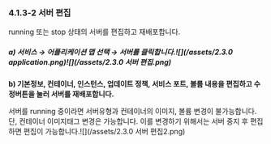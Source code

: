 ### 4.1.3-2 서버 편집

running 또는 stop 상태의 서버를 편집하고 재배포합니다. 

##### a\)    서비스 → 어플리케이션 맵 선택 → 서버를 클릭합니다.![](/assets/2.3.0 application.png)![](/assets/2.3.0 서버 편집.png)

**b\) 기본정보, 컨테이너, 인스턴스, 업데이트 정책, 서비스 포트, 볼륨 내용을 편집하고 수정버튼을 눌러 서버를 재배포합니다.**

서버를 running 중이라면 서버유형과 컨테이너의 이미지, 볼륨 변경이 불가능합니다. 단, 컨테이너 이미지태그 변경은 가능합니다. 이를 변경하기 위해서는 서버 중지 후 편집하면 편집이 가능합니다.![](/assets/2.3.0 서버 편집2.png)

